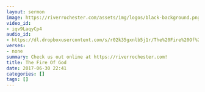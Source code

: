 ```yaml
---
layout: sermon
image: https://riverrochester.com/assets/img/logos/black-background.png
video_id:
- iqv9LaqyCp4
audio_id:
- https://dl.dropboxusercontent.com/s/r02k35gxnlb5j1r/The%20Fire%20Of%20God.mp3?dl=0
verses:
- none
summary: Check us out online at https://riverrochester.com!
title: The Fire Of God
date: 2017-06-30 22:41
categories: []
tags: []
---
```

